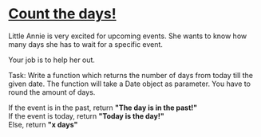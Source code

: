 # [Count the days!](https://www.codewars.com/kata/count-the-days "https://www.codewars.com/kata/5837fd7d44ff282acd000157")

Little Annie is very excited for upcoming events. She wants to know how many days she has to wait for a specific event.

Your job is to help her out. 

Task:
Write a function which returns the number of days from today till the given date. The function will take a Date object as parameter.
You have to round the amount of days.

If the event is in the past, return <b>"The day is in the past!"</b> <br>
If the event is today, return <b>"Today is the day!"</b> <br>
Else, return <b>"x days"</b>